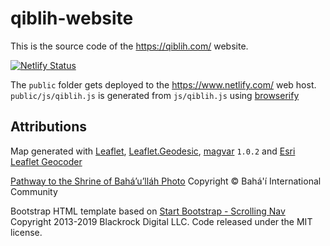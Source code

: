 # qiblih-website

This is the source code of the <https://qiblih.com/> website.

[![Netlify Status](https://api.netlify.com/api/v1/badges/2e83bf87-458c-4e0c-bb8d-130feb12a85b/deploy-status)](https://app.netlify.com/sites/qiblih/deploys)

The `public` folder gets deployed to the <https://www.netlify.com/> web host.  
`public/js/qiblih.js` is generated from `js/qiblih.js` using [browserify](http://browserify.org/)

## Attributions 
Map generated with [Leaflet](https://leafletjs.com/), [Leaflet.Geodesic](https://github.com/henrythasler/Leaflet.Geodesic), [magvar](https://github.com/dpyeates/magvar) `1.0.2` and [Esri Leaflet Geocoder](https://github.com/Esri/esri-leaflet-geocoder)

[Pathway to the Shrine of Bahá’u’lláh Photo](https://media.bahai.org/detail/2281710/)
Copyright © Bahá'í International Community

Bootstrap HTML template based on [Start Bootstrap - Scrolling Nav](https://github.com/BlackrockDigital/startbootstrap-scrolling-nav)
Copyright 2013-2019 Blackrock Digital LLC. Code released under the MIT license.